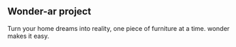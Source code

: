 ## Wonder-ar project
Turn your home dreams into reality, one piece of furniture at a time. wonder makes it easy.
